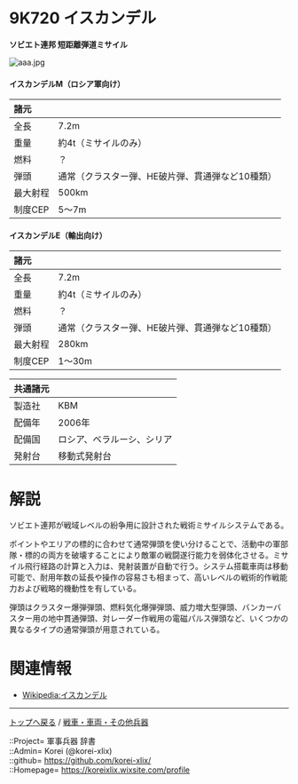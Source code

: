# 9K720 イスカンデル
**ソビエト連邦 短距離弾道ミサイル**


![aaa.jpg](https://bn02pap001files.storage.live.com/y4mrlhUBDTIlgCZ1Isf1wuUh1v4l3tgRxD3Z7MGph9tvJaCIloztAf_TepVIAAfZi1i9kCwJlNJDTiEUCNJscsyXgL7uzgCo_KIYhAh2KD73mtYU9cPa-e4WME-cH0C_DgJedgh9VDjhIYZB0iKSqWq-88yidQ8QILRzEOzA2weVT0W0G288xb5dalKf2DhbP9c?width=640&height=426&cropmode=none)  
  


#### イスカンデルM（ロシア軍向け）
|諸元  |  |
|:--|:--|
|全長    |7.2m  |
|重量    |約4t（ミサイルのみ）  |
|燃料    |？  |
|弾頭    |通常（クラスター弾、HE破片弾、貫通弾など10種類）  |
|最大射程  |500km  |
|制度CEP  |5～7m  |


#### イスカンデルE（輸出向け）
|諸元  |  |
|:--|:--|
|全長    |7.2m  |
|重量    |約4t（ミサイルのみ）  |
|燃料    |？  |
|弾頭    |通常（クラスター弾、HE破片弾、貫通弾など10種類）  |
|最大射程  |280km  |
|制度CEP  |1～30m  |


|共通諸元  |  |
|:--|:--|
|製造社  |KBM  |
|配備年  |2006年  |
|配備国  |ロシア、ベラルーシ、シリア  |
|発射台  |移動式発射台  |



# 解説
ソビエト連邦が戦域レベルの紛争用に設計された戦術ミサイルシステムである。  

ポイントやエリアの標的に合わせて通常弾頭を使い分けることで、活動中の軍部隊・標的の両方を破壊することにより敵軍の戦闘遂行能力を弱体化させる。ミサイル飛行経路の計算と入力は、発射装置が自動で行う。システム搭載車両は移動可能で、耐用年数の延長や操作の容易さも相まって、高いレベルの戦術的作戦能力および戦略的機動性を有している。  

弾頭はクラスター爆弾弾頭、燃料気化爆弾弾頭、威力増大型弾頭、バンカーバスター用の地中貫通弾頭、対レーダー作戦用の電磁パルス弾頭など、いくつかの異なるタイプの通常弾頭が用意されている。  



# 関連情報
* [Wikipedia:イスカンデル](https://ja.wikipedia.org/wiki/9K720)


***
[トップへ戻る](/readme.md) / [戦車・車両・その他兵器](/ground/readme.md)  
  
::Project= 軍事兵器 辞書  
::Admin= Korei (@korei-xlix)  
::github= https://github.com/korei-xlix/  
::Homepage= https://koreixlix.wixsite.com/profile  
